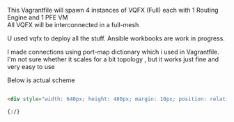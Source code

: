 
This Vagrantfile will spawn 4 instances of VQFX (Full) each with 1 Routing Engine and 1 PFE VM  
All VQFX will be interconnected in a full-mesh

U used vqfx to deploy all the stuff. Ansible workbooks are work in progress.

I made connections using port-map dictionary which i used in Vagrantfile.
I'm not sure whether it scales for a bit topology , but it works just fine and very easy to use


Below is actual scheme
```html

<div style="width: 640px; height: 480px; margin: 10px; position: relative;"><iframe allowfullscreen frameborder="0" style="width:640px; height:480px" src="https://www.lucidchart.com/documents/embeddedchart/6c737f69-c0f3-4902-b23a-f6a19e709c32" id="yd~A596e2B5Z"></iframe></div>

{:/}
```
